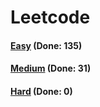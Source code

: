 # Leetcode

<h4><a href="https://github.com/lon-yang/leetcode/blob/master/docs/Easy.md">Easy</a>  (Done: 135)</h4>
<h4><a href="https://github.com/lon-yang/leetcode/blob/master/docs/Medium.md">Medium</a>  (Done: 31)</h4>
<h4><a href="https://github.com/lon-yang/leetcode/blob/master/docs/Hard.md">Hard</a>  (Done: 0)</h4>